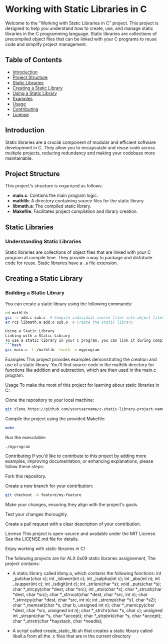 # Working with Static Libraries in C

Welcome to the "Working with Static Libraries in C" project. This project is designed to help you understand how to create, use, and manage static libraries in the C programming language. Static libraries are collections of precompiled object files that can be linked with your C programs to reuse code and simplify project management.

## Table of Contents

- [Introduction](#introduction)
- [Project Structure](#project-structure)
- [Static Libraries](#static-libraries)
- [Creating a Static Library](#creating-a-static-library)
- [Using a Static Library](#using-a-static-library)
- [Examples](#examples)
- [Usage](#usage)
- [Contributing](#contributing)
- [License](#license)

## Introduction

Static libraries are a crucial component of modular and efficient software development in C. They allow you to encapsulate and reuse code across multiple projects, reducing redundancy and making your codebase more maintainable.

## Project Structure

This project's structure is organized as follows:

- **main.c**: Contains the main program logic.
- **mathlib**: A directory containing source files for the static library.
- **libmath.a**: The compiled static library.
- **Makefile**: Facilitates project compilation and library creation.

## Static Libraries

### Understanding Static Libraries

Static libraries are collections of object files that are linked with your C program at compile time. They provide a way to package and distribute code for reuse. Static libraries have a `.a` file extension.

## Creating a Static Library

### Building a Static Library

You can create a static library using the following commands:

```bash
cd mathlib
gcc -c add.c sub.c  # Compile individual source files into object files
ar rcs libmath.a add.o sub.o  # Create the static library

Using a Static Library
Linking with a Static Library
To use a static library in your C program, you can link it during compilation:
```bash
gcc main.c -L./mathlib -lmath -o myprogram
```
Examples
This project provides examples demonstrating the creation and use of a static library. You'll find source code in the mathlib directory for functions like addition and subtraction, which are then used in the main.c program.

Usage
To make the most of this project for learning about static libraries in C:

Clone the repository to your local machine:
```bash
git clone https://github.com/yourusername/c-static-library-project-name.git
```
Compile the project using the provided Makefile:
```bash
make
```
Run the executable:
```bash
./myprogram
```
Contributing
If you'd like to contribute to this project by adding more examples, improving documentation, or enhancing explanations, please follow these steps:

Fork this repository.

Create a new branch for your contribution:
```bash
git checkout -b feature/my-feature
```
Make your changes, ensuring they align with the project's goals.

Test your changes thoroughly.

Create a pull request with a clear description of your contribution.

License
This project is open-source and available under the MIT License. See the LICENSE.md file for details.

Enjoy working with static libraries in C!









































The following projects are for ALX 0x09 static libraries assignement, The project contains:

* A static library called libmy.a, which contains the following functions:
int _putchar(char c);
int _islower(int c);
int _isalpha(int c);
int _abs(int n);
int _isupper(int c);
int _isdigit(int c);
int _strlen(char *s);
void _puts(char *s);
char *_strcpy(char *dest, char *src);
int _atoi(char *s);
char *_strcat(char *dest, char *src);
char *_strncat(char *dest, char *src, int n);
char *_strncpy(char *dest, char *src, int n);
int _strcmp(char *s1, char *s2);
char *_memset(char *s, char b, unsigned int n);
char *_memcpy(char *dest, char *src, unsigned int n);
char *_strchr(char *s, char c);
unsigned int _strspn(char *s, char *accept);
char *_strpbrk(char *s, char *accept);
char *_strstr(char *haystack, char *needle);

* A script called create_static_lib.sh that creates a static library called liball.a from all the .c files that are in the current directory
